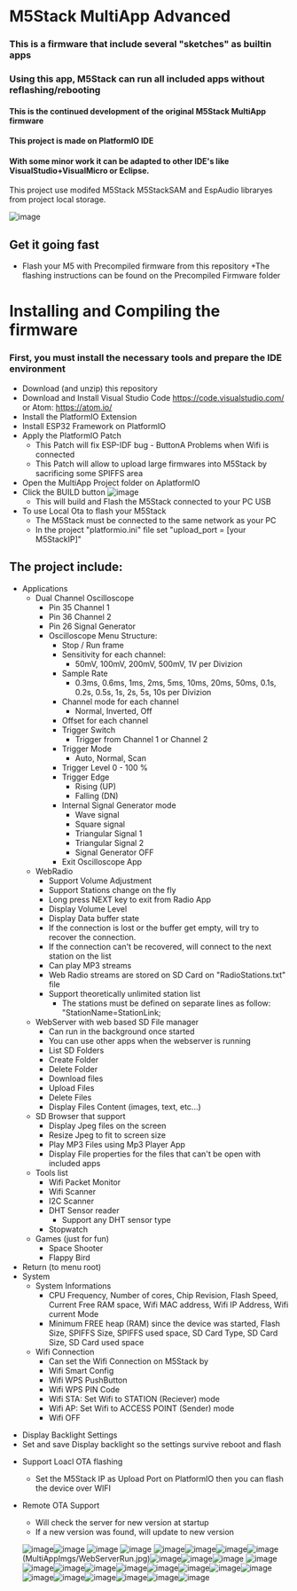 # M5Stack MultiApp Advanced

### This is a firmware that include several "sketches" as builtin apps
### Using this app, M5Stack can run all included apps without reflashing/rebooting
#### This is the continued development of the original M5Stack MultiApp firmware
#### This project is made on PlatformIO IDE
#### With some minor work it can be adapted to other IDE's like VisualStudio+VisualMicro or Eclipse.

This project use modifed M5Stack M5StackSAM and EspAudio libraryes from project local storage.

![image](MultiAppImgs/Apps.jpg)

## Get it going fast
- Flash your M5 with Precompiled firmware from this repository
  +The flashing instructions can be found on the Precompiled Firmware folder
  
# Installing and Compiling the firmware
### First, you must install the necessary tools and prepare the IDE environment
- Download (and unzip) this repository
- Download and Install Visual Studio Code https://code.visualstudio.com/ or Atom: https://atom.io/
- Install the PlatformIO Extension
- Install ESP32 Framework on PlatformIO
- Apply the PlatformIO Patch
  + This Patch will fix ESP-IDF bug - ButtonA Problems when Wifi is connected
  + This Patch will allow to upload large firmwares into M5Stack by sacrificing some SPIFFS area
- Open the MultiApp Project folder on AplatformIO
- Click the BUILD button ![image](MultiAppImgs/BuildandFlash.jpg)
  + This will build and Flash the M5Stack connected to your PC USB
- To use Local Ota to flash your M5Stack
  + The M5Stack must be connected to the same network as your PC
  + In the project "platformio.ini" file set "upload_port = [your M5StackIP]"

## The project include:
- Applications
  - Dual Channel Oscilloscope
    + Pin 35 Channel 1
    + Pin 36 Channel 2
    + Pin 26 Signal Generator
    + Oscilloscope Menu Structure:
      + Stop / Run frame
      + Sensitivity for each channel:
        + 50mV, 100mV, 200mV, 500mV, 1V per Divizion
      + Sample Rate
        + 0.3ms, 0.6ms, 1ms, 2ms, 5ms, 10ms, 20ms, 50ms, 0.1s, 0.2s, 0.5s, 1s, 2s, 5s, 10s per Divizion
      + Channel mode for each channel
        + Normal, Inverted, Off
      + Offset for each channel
      + Trigger Switch
        + Trigger from Channel 1 or Channel 2
      + Trigger Mode
        + Auto, Normal, Scan
      + Trigger Level 0 - 100 %
      + Trigger Edge
        + Rising (UP)
        + Falling (DN)
      + Internal Signal Generator mode
        + Wave signal
        + Square signal
        + Triangular Signal 1
        + Triangular Signal 2
        + Signal Generator OFF
      + Exit Oscilloscope App
  - WebRadio
    + Support Volume Adjustment
    + Support Stations change on the fly
    + Long press NEXT key to exit from Radio App
    + Display Volume Level
    + Display Data buffer state
    + If the connection is lost or the buffer get empty, will try to recover the connection. 
    + If the connection can't be recovered, will connect to the next station on the list
    + Can play MP3 streams
    + Web Radio streams are stored on SD Card on "RadioStations.txt" file
    + Support theoretically unlimited station list
        + The stations must be defined on separate lines as follow: "StationName=StationLink;  
  + WebServer with web based SD File manager
    + Can run in the background once started
    + You can use other apps when the webserver is running
    + List SD Folders
    + Create Folder
    + Delete Folder
    + Download files
    + Upload Files
    + Delete Files
    + Display Files Content (images, text, etc...)
  - SD Browser that support
    + Display Jpeg files on the screen
    + Resize Jpeg to fit to screen size
    + Play MP3 Files using Mp3 Player App
    + Display File properties for the files that can't be open with included apps
  - Tools list
    + Wifi Packet Monitor
    + Wifi Scanner
    + I2C Scanner
    + DHT Sensor reader
      + Support any DHT sensor type
    - Stopwatch
  - Games (just for fun)
    + Space Shooter
    + Flappy Bird
- Return (to menu root)
- System
  + System Informations
    + CPU Frequency, Number of cores, Chip Revision, Flash Speed, Current Free RAM space, Wifi MAC address, Wifi IP Address, Wifi current Mode
    + Minimum FREE heap (RAM) since the device was started, Flash Size, SPIFFS Size, SPIFFS used space, SD Card Type, SD Card Size, SD Card used space
  + Wifi Connection
    + Can set the Wifi Connection on M5Stack by
    + Wifi Smart Config
    + Wifi WPS PushButton
    + Wifi WPS PIN Code
    + Wifi STA: Set Wifi to STATION (Reciever) mode
    + Wifi AP: Set Wifi to ACCESS POINT (Sender) mode
    + Wifi OFF
 + Display Backlight Settings
  + Set and save Display backlight so the settings survive reboot and flash
- Support Loacl OTA flashing
  + Set the M5Stack IP as Upload Port on PlatformIO then you can flash the device over WIFI
- Remote OTA Support
  + Will check the server for new version at startup
  + If a new version was found, will update to new version
  
  ![image](MultiAppImgs/Oscilloscope.jpg)![image](MultiAppImgs/Wave.jpg) ![image](MultiAppImgs/Square.jpg) ![image](MultiAppImgs/Saw1.jpg) ![image](MultiAppImgs/Saw2.jpg)![image](MultiAppImgs/WebRadio.jpg)![image](MultiAppImgs/WebRadioRun.jpg)![image](MultiAppImgs/WebServer.jpg)(MultiAppImgs/WebServerRun.jpg)![image](MultiAppImgs/SdBrowser.jpg)![image](MultiAppImgs/JpgShow.jpg)![image](MultiAppImgs/Mp3Player.jpg) ![image](MultiAppImgs/Mp3Player.jpg)![image](MultiAppImgs/Tools.jpg)![image](MultiAppImgs/PacketMonitor.jpg)![image](MultiAppImgs/Dht.jpg)![image](MultiAppImgs/Games.jpg)![image](MultiAppImgs/SpaceShooter.jpg)![image](MultiAppImgs/FlappyBird.jpg)![image](MultiAppImgs/System.jpg)![image](MultiAppImgs/Sysinfo1.jpg)![image](MultiAppImgs/Sysinfo2.jpg)![image](MultiAppImgs/Wifi.jpg)![image](MultiAppImgs/WifiOptions.jpg)![image](MultiAppImgs/BackLight.jpg)![image](MultiAppImgs/LocalOta.jpg)![image](MultiAppImgs/ServerOta.jpg)

